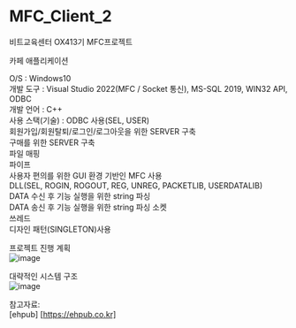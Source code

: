 # MFC_Client_2

비트교육센터 OX413기 MFC프로젝트

카페 애플리케이션

O/S : Windows10  
개발 도구 : Visual Studio 2022(MFC / Socket 통신), MS-SQL 2019, WIN32 API, ODBC  
개발 언어 : C++  
사용 스택(기술) : 
ODBC 사용(SEL, USER)  
회원가입/회원탈퇴/로그인/로그아웃을 위한 SERVER 구축  
구매를 위한 SERVER 구축  
파일 매핑  
파이프  
사용자 편의를 위한 GUI 환경 기반인 MFC 사용  
DLL(SEL, ROGIN, ROGOUT, REG, UNREG, PACKETLIB, USERDATALIB)  
DATA 수신 후 기능 실행을 위한 string 파싱  
DATA 송신 후 기능 실행을 위한 string 파싱 소켓  
쓰레드  
디자인 패턴(SINGLETON)사용  

프로젝트 진행 계획  
![image](https://github.com/chungstar/Bit_Cafe/assets/58381211/e7ad16b2-8cb8-4b82-ac10-292a673346b3)

대략적인 시스템 구조  
![image](https://github.com/chungstar/Bit_Cafe/assets/58381211/23d98b8d-f0da-450d-8eff-896d91b24827)


참고자료:  
[ehpub] [https://ehpub.co.kr]
